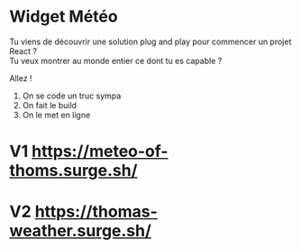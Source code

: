 # Widget Météo

Tu viens de découvrir une solution plug and play pour commencer un projet React ?  
Tu veux montrer au monde entier ce dont tu es capable ?

Allez !

1. On se code un truc sympa
2. On fait le build
3. On le met en ligne

# V1 https://meteo-of-thoms.surge.sh/ 

# V2 https://thomas-weather.surge.sh/
